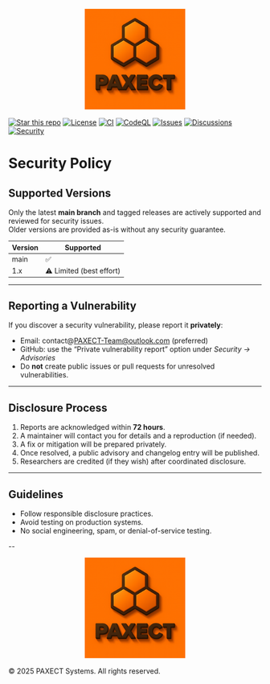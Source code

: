 <p align="center">
  <img src="docs/ChatGPT%20Image%202%20okt%202025,%2022_22_22.png" alt="PAXECT logo" width="200"/>
</p>

[![Star this repo](https://img.shields.io/badge/⭐%20Star-this%20repo-orange)](../../stargazers)
[![License](https://img.shields.io/badge/License-Apache_2.0-blue.svg)](./LICENSE)
[![CI](https://img.shields.io/badge/CI-passing-brightgreen.svg)](../../actions)
[![CodeQL](https://img.shields.io/badge/CodeQL-active-lightgrey.svg)](../../actions)
[![Issues](https://img.shields.io/badge/Issues-open-blue)](../../issues)
[![Discussions](https://img.shields.io/badge/Discuss-join-blue)](../../discussions)
[![Security](https://img.shields.io/badge/Security-responsible%20disclosure-informational)](./SECURITY.md)

# Security Policy

## Supported Versions

Only the latest **main branch** and tagged releases are actively supported and reviewed for security issues.  
Older versions are provided as-is without any security guarantee.

| Version | Supported |
|----------|------------|
| main     | ✅ |
| 1.x      | ⚠️ Limited (best effort) |

---

## Reporting a Vulnerability

If you discover a security vulnerability, please report it **privately**:

- Email: contact@PAXECT-Team@outlook.com  (preferred)
- GitHub: use the “Private vulnerability report” option under *Security → Advisories*
- Do **not** create public issues or pull requests for unresolved vulnerabilities.

---

## Disclosure Process

1. Reports are acknowledged within **72 hours**.  
2. A maintainer will contact you for details and a reproduction (if needed).  
3. A fix or mitigation will be prepared privately.  
4. Once resolved, a public advisory and changelog entry will be published.  
5. Researchers are credited (if they wish) after coordinated disclosure.

---

## Guidelines

- Follow responsible disclosure practices.  
- Avoid testing on production systems.  
- No social engineering, spam, or denial-of-service testing.

--

 
 <p align="center">
  <img src="docs/ChatGPT%20Image%202%20okt%202025,%2022_22_22.png" alt="PAXECT logo" width="200"/>
</p>
© 2025 PAXECT Systems. All rights reserved.
